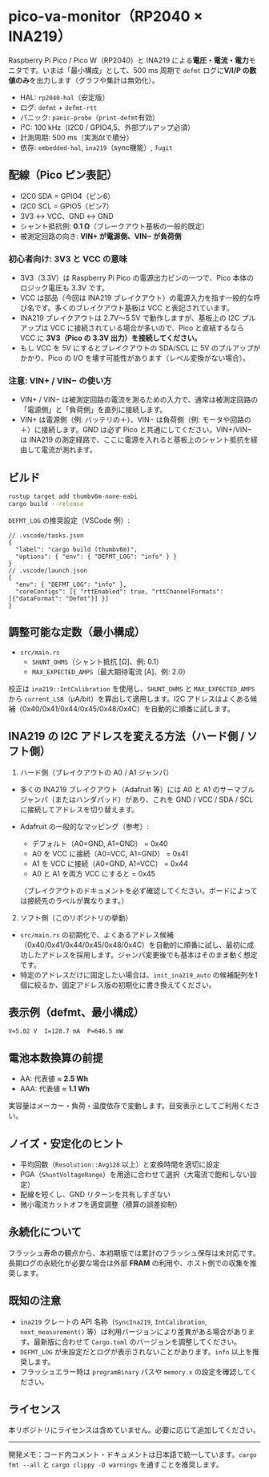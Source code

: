# pico-va-monitor（RP2040 × INA219）

Raspberry Pi Pico / Pico W（RP2040）と INA219 による**電圧・電流・電力**モニタです。いまは「最小構成」として、500 ms 周期で `defmt` ログに**V/I/P の数値のみ**を出力します（グラフや集計は無効化）。

- HAL: `rp2040-hal`（安定版）
- ログ: `defmt` + `defmt-rtt`
- パニック: `panic-probe`（`print-defmt`有効）
- I²C: 100 kHz（I2C0 / GPIO4,5、外部プルアップ必須）
- 計測周期: 500 ms（実測Δtで積分）
- 依存: `embedded-hal`, `ina219`（sync機能）, `fugit`

## 配線（Pico ピン表記）

- I2C0 SDA = GPIO4（ピン6）
- I2C0 SCL = GPIO5（ピン7）
- 3V3 ↔ VCC、GND ↔ GND
- シャント抵抗例: **0.1 Ω**（ブレークアウト基板の一般的既定）
- 被測定回路の向き: **VIN+ が電源側、VIN− が負荷側**

### 初心者向け: 3V3 と VCC の意味

- 3V3（3.3V）は Raspberry Pi Pico の電源出力ピンの一つで、Pico 本体のロジック電圧も 3.3V です。
- VCC は部品（今回は INA219 ブレイクアウト）の電源入力を指す一般的な呼び名です。多くのブレイクアウト基板は VCC と表記されています。
- INA219 ブレイクアウトは 2.7V〜5.5V で動作しますが、基板上の I2C プルアップは VCC に接続されている場合が多いので、Pico と直結するなら VCC に **3V3（Pico の 3.3V 出力）を接続してください。**
- もし VCC を 5V にするとブレイクアウトの SDA/SCL に 5V のプルアップがかかり、Pico の I/O を壊す可能性があります（レベル変換がない場合）。

### 注意: VIN+ / VIN− の使い方

- VIN+ / VIN− は被測定回路の電流を測るための入力で、通常は被測定回路の「電源側」と「負荷側」を直列に接続します。
- VIN+ は電源側（例: バッテリの＋）、VIN− は負荷側（例: モータや回路の＋）に接続します。GND は必ず Pico と共通にしてください。VIN+/VIN− は INA219 の測定経路で、ここに電源を入れると基板上のシャント抵抗を経由して電流が測れます。


## ビルド

```bash
rustup target add thumbv6m-none-eabi
cargo build --release
```

`DEFMT_LOG` の推奨設定（VSCode 例）:

```jsonc
// .vscode/tasks.json
{
  "label": "cargo build (thumbv6m)",
  "options": { "env": { "DEFMT_LOG": "info" } }
}
// .vscode/launch.json
{
  "env": { "DEFMT_LOG": "info" },
  "coreConfigs": [{ "rttEnabled": true, "rttChannelFormats": [{"dataFormat": "Defmt"}] }]
}
```

## 調整可能な定数（最小構成）

- `src/main.rs`
  - `SHUNT_OHMS`（シャント抵抗 [Ω]、例: 0.1）
  - `MAX_EXPECTED_AMPS`（最大期待電流 [A]、例: 2.0）

校正は `ina219::IntCalibration` を使用し、`SHUNT_OHMS` と `MAX_EXPECTED_AMPS` から `current_LSB`（µA/bit）を算出して適用します。I2C アドレスはよくある候補（0x40/0x41/0x44/0x45/0x48/0x4C）を自動的に順番に試します。

## INA219 の I2C アドレスを変える方法（ハード側 / ソフト側）

1) ハード側（ブレイクアウトの A0 / A1 ジャンパ）

- 多くの INA219 ブレイクアウト（Adafruit 等）には A0 と A1 のサーマブルジャンパ（またはハンダパッド）があり、これを GND / VCC / SDA / SCL に接続してアドレスを切り替えます。
- Adafruit の一般的なマッピング（参考）:
  - デフォルト（A0=GND, A1=GND） = 0x40
  - A0 を VCC に接続（A0=VCC, A1=GND） = 0x41
  - A1 を VCC に接続（A0=GND, A1=VCC） = 0x44
  - A0 と A1 を両方 VCC にすると = 0x45

  （ブレイクアウトのドキュメントを必ず確認してください。ボードによっては接続先のラベルが異なります。）

2) ソフト側（このリポジトリの挙動）

- `src/main.rs` の初期化で、よくあるアドレス候補（0x40/0x41/0x44/0x45/0x48/0x4C）を自動的に順番に試し、最初に成功したアドレスを採用します。ジャンパ変更後でも基本はそのまま動く想定です。
- 特定のアドレスだけに固定したい場合は、`init_ina219_auto` の候補配列を1個に絞るか、固定アドレス版の初期化に書き換えてください。

## 表示例（defmt、最小構成）

```
V=5.02 V  I=128.7 mA  P=646.5 mW
```

## 電池本数換算の前提

- AA: 代表値 ≈ **2.5 Wh**
- AAA: 代表値 ≈ **1.1 Wh**

実容量はメーカー・負荷・温度依存で変動します。目安表示としてご利用ください。

## ノイズ・安定化のヒント

- 平均回数（`Resolution::Avg128` 以上）と変換時間を適切に設定
- PGA（`ShuntVoltageRange`）を用途に合わせて選択（大電流で飽和しない設定）
- 配線を短くし、GND リターンを共有しすぎない
- 微小電流カットオフを適宜調整（積算の誤差抑制）

## 永続化について

フラッシュ寿命の観点から、本初期版では累計のフラッシュ保存は未対応です。長期ログの永続化が必要な場合は外部 **FRAM** の利用や、ホスト側での収集を推奨します。

## 既知の注意

- `ina219` クレートの API 名称（`SyncIna219`, `IntCalibration`, `next_measurement()` 等）は利用バージョンにより差異がある場合があります。最新版に合わせて `Cargo.toml` のバージョンを調整してください。
- `DEFMT_LOG` が未設定だとログが表示されないことがあります。`info` 以上を推奨します。
- フラッシュエラー時は `programBinary` パスや `memory.x` の設定を確認してください。

## ライセンス

本リポジトリにライセンスは含めていません。必要に応じて追加してください。

***

開発メモ：コード内コメント・ドキュメントは日本語で統一しています。`cargo fmt --all` と `cargo clippy -D warnings` を通すことを推奨します。
